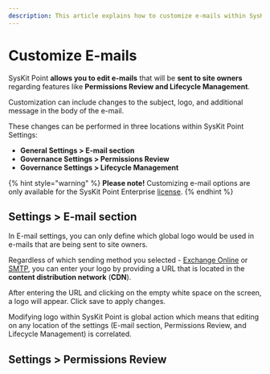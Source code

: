 ```yaml
---
description: This article explains how to customize e-mails within SysKit Point.
---
```


# Customize E-mails

SysKit Point **allows you to edit e-mails** that will be **sent to site owners** regarding features like **Permissions Review and Lifecycle Management**.

Customization can include changes to the subject, logo, and additional message in the body of the e-mail.

These changes can be performed in three locations within SysKit Point Settings:

* **General Settings &gt; E-mail section** 
* **Governance Settings &gt; Permissions Review** 
* **Governance Settings &gt; Lifecycle Management**

{% hint style="warning" %}
**Please note!**                                                                                                                             Customizing e-mail options are only available for the SysKit Point Enterprise [license](https://app.gitbook.com/@syskit/s/point-staging/~/drafts/-MCrLPR9x9lbJ9koNNIM/activation/activate-syskit-point).
{% endhint %}

## Settings &gt; E-mail section

In E-mail settings, you can only define which global logo would be used in e-mails that are being sent to site owners.

Regardless of which sending method you selected - [Exchange Online](https://app.gitbook.com/@syskit/s/point-staging/installation-and-configuration/enable-permissions-review#exchange-online-settings) or [SMTP](https://app.gitbook.com/@syskit/s/point-staging/~/drafts/-MCqXxgO525Wxs2xDP84/installation-and-configuration/enable-permissions-review#smtp-settings), you can enter your logo by providing a URL that is located in the **content distribution network** \(**CDN**\).

After entering the URL and clicking on the empty white space on the screen, a logo will appear. Click save to apply changes.

Modifying logo within SysKit Point is global action which means that editing on any location of the settings \(E-mail section, Permissions Review, and Lifecycle Management\) is correlated.

## Settings &gt; Permissions Review



